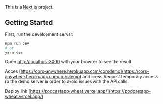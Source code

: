 This is a [Next.js](https://nextjs.org/) project.

## Getting Started

First, run the development server:

```bash
npm run dev
# or
yarn dev
```

Open [http://localhost:3000](http://localhost:3000) with your browser to see the result.

Acces [https://cors-anywhere.herokuapp.com/corsdemo](https://cors-anywhere.herokuapp.com/corsdemo) and press Request temporary access ro the demo server in order to avoid issues with the API calls.

Deploy link [https://podcastapp-wheat.vercel.app/](https://podcastapp-wheat.vercel.app/)